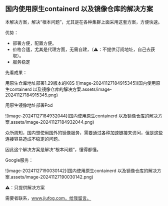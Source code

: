 ## 国内使用原生containerd 以及镜像仓库的解决方案

本解决方案，解决“根本问题”，尤其是在各种集群上面采用这套方案，方便快速。

优势：

- 部署方便，配置方便。
- 价格合适，尤其是代理方面，无需自建，（⚠️：不提供订阅地址，自己去获取）。
- 服务稳定



先看成果：

用原生仓库地址部署1.29版本的K8S
![image-20241127184915345](国内使用原生containerd 以及镜像仓库的解决方案.assets/image-20241127184915345.png)



用原生镜像地址部署Pod

![image-20241127184932044](国内使用原生containerd 以及镜像仓库的解决方案.assets/image-20241127184932044.png)





众所周知，国内想使用国外的镜像服务，需要通过各种加速链接来访问，但是这些连接容易造成不稳定的问题。

因此这个解决方案是解决“根本问题”，懂得都懂。



Google服务：

![image-20241127190030142](国内使用原生containerd 以及镜像仓库的解决方案.assets/image-20241127190030142.png)





⚠️：只提供解决方案

需要者联系，www.jiufog.com，给我留言。
